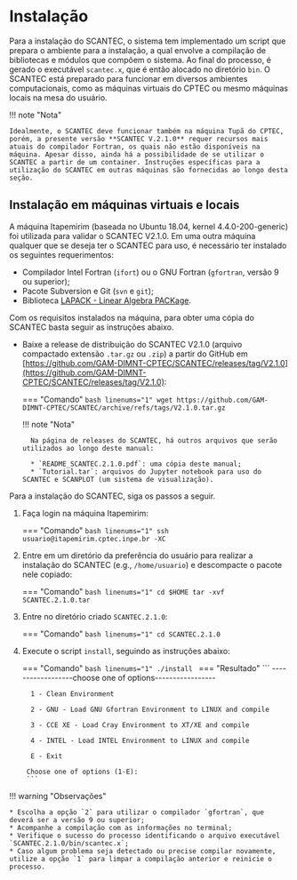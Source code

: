 # Instalação

Para a instalação do SCANTEC, o sistema tem implementado um script que prepara o ambiente para a instalação, a qual envolve a compilação de bibliotecas e módulos que compõem o sistema. Ao final do processo, é gerado o executável `scantec.x`, que é então alocado no diretório `bin`. O SCANTEC está preparado para funcionar em diversos ambientes computacionais, como as máquinas virtuais do CPTEC ou mesmo máquinas locais na mesa do usuário.

!!! note "Nota"

    Idealmente, o SCANTEC deve funcionar também na máquina Tupã do CPTEC, porém, a presente versão **SCANTEC V.2.1.0** requer recursos mais atuais do compilador Fortran, os quais não estão disponíveis na máquina. Apesar disso, ainda há a possibilidade de se utilizar o SCANTEC a partir de um container. Instruções específicas para a utilização do SCANTEC em outras máquinas são fornecidas ao longo desta seção.

##  Instalação em máquinas virtuais e locais

A máquina Itapemirim (baseada no Ubuntu 18.04, kernel 4.4.0-200-generic) foi utilizada para validar o SCANTEC V2.1.0. Em uma outra máquina qualquer que se deseja ter o SCANTEC para uso, é necessário ter instalado os seguintes requerimentos:

* Compilador Intel Fortran (`ifort`) ou o GNU Fortran (`gfortran`, versão 9 ou superior);
* Pacote Subversion e Git (`svn` e `git`);
* Biblioteca [LAPACK - Linear Algebra PACKage](https://www.netlib.org/lapack/).

Com os requisitos instalados na máquina, para obter uma cópia do SCANTEC basta seguir as instruções abaixo.

* Baixe a release de distribuição do SCANTEC V2.1.0 (arquivo compactado extensão `.tar.gz` ou `.zip`) a partir do GitHub em [https://github.com/GAM-DIMNT-CPTEC/SCANTEC/releases/tag/V2.1.0](https://github.com/GAM-DIMNT-CPTEC/SCANTEC/releases/tag/V2.1.0):

    === "Comando"
        ```bash linenums="1"
        wget https://github.com/GAM-DIMNT-CPTEC/SCANTEC/archive/refs/tags/V2.1.0.tar.gz
        ```

    !!! note "Nota"

        Na página de releases do SCANTEC, há outros arquivos que serão utilizados ao longo deste manual:

        * `README_SCANTEC.2.1.0.pdf`: uma cópia deste manual;
        * `Tutorial.tar`: arquivos do Jupyter notebook para uso do SCANTEC e SCANPLOT (um sistema de visualização).

Para a instalação do SCANTEC, siga os passos a seguir.

1. Faça login na máquina Itapemirim:

    === "Comando"
        ```bash linenums="1"
        ssh usuario@itapemirim.cptec.inpe.br -XC
        ```

2. Entre em um diretório da preferência do usuário para realizar a instalação do SCANTEC (e.g., `/home/usuario`) e descompacte o pacote nele copiado:

    === "Comando"
        ```bash linenums="1"
        cd $HOME
        tar -xvf SCANTEC.2.1.0.tar
        ```

3. Entre no diretório criado `SCANTEC.2.1.0`:

    === "Comando"
        ```bash linenums="1"
        cd SCANTEC.2.1.0
        ```

4. Execute o script `install`, seguindo as instruções abaixo:

    === "Comando"
        ```bash linenums="1"
        ./install
        ```
    === "Resultado"
        ```
        ------------------choose one of options-----------------
        
         1 - Clean Environment
        
         2 - GNU - Load GNU Gfortran Environment to LINUX and compile
        
         3 - CCE XE - Load Cray Environment to XT/XE and compile
        
         4 - INTEL - Load INTEL Environment to LINUX and compile
        
         E - Exit
        
        Choose one of options (1-E): 
        ```

!!! warning "Observações"

    * Escolha a opção `2` para utilizar o compilador `gfortran`, que deverá ser a versão 9 ou superior;
    * Acompanhe a compilação com as informações no terminal;
    * Verifique o sucesso do processo identificando o arquivo executável `SCANTEC.2.1.0/bin/scantec.x`;
    * Caso algum problema seja detectado ou precise compilar novamente, utilize a opção `1` para limpar a compilação anterior e reinicie o processo.
